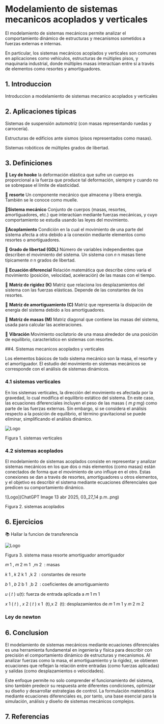 
# Modelamiento de sistemas mecanicos acoplados y verticales

El modelamiento de sistemas mecánicos permite analizar el comportamiento dinámico de estructuras y mecanismos sometidos a fuerzas externas e internas. 

En particular, los sistemas mecánicos acoplados y verticales son comunes en aplicaciones como vehículos, estructuras de múltiples pisos, y maquinaria industrial, donde múltiples masas interactúan entre sí a través de elementos como resortes y amortiguadores.

## 1. Introduccion

Introduccion a modelamiento de sistemas mecanico acoplados y verticales


## 2. Aplicaciones típicas
Sistemas de suspensión automotriz (con masas representando ruedas y carrocería).

Estructuras de edificios ante sismos (pisos representados como masas).

Sistemas robóticos de múltiples grados de libertad.






## 3. Definiciones

🔑 **Ley de hooke** la deformación elástica que sufre un cuerpo es proporcional a la fuerza que produce tal deformación, siempre y cuando no se sobrepase el límite de elasticidad.


🔑 **resorte** Un componente mecánico que almacena y libera energía. También se le conoce como muelle.

🔑**Sistema mecánico**
Conjunto de cuerpos (masas, resortes, amortiguadores, etc.) que interactúan mediante fuerzas mecánicas, y cuyo comportamiento se estudia usando las leyes del movimiento.

🔑**Acoplamiento**
Condición en la cual el movimiento de una parte del sistema afecta a otra debido a la conexión mediante elementos como resortes o amortiguadores.

🔑 **Grado de libertad (GDL)**
Número de variables independientes que describen el movimiento del sistema. Un sistema con 
𝑛
n masas tiene típicamente 
𝑛
n grados de libertad.

🔑 **Ecuación diferencial**
Relación matemática que describe cómo varía el movimiento (posición, velocidad, aceleración) de las masas con el tiempo.

🔑 **Matriz de rigidez (K)**
Matriz que relaciona los desplazamientos del sistema con las fuerzas elásticas. Depende de las constantes de los resortes.

🔑 **Matriz de amortiguamiento (C)**
Matriz que representa la disipación de energía del sistema debido a los amortiguadores.

🔑 **Matriz de masas (M)**
Matriz diagonal que contiene las masas del sistema, usada para calcular las aceleraciones.

🔑 **Vibración**
Movimiento oscilatorio de una masa alrededor de una posición de equilibrio, característico en sistemas con resortes.

##4. Sistemas mecanicos acoplados y verticales

Los elementos básicos de todo sistema mecánico son la masa, el resorte y el amortiguador. El estudio del movimiento en sistemas mecánicos se corresponde con el análisis de sistemas dinámicos.

### 4.1 sistemas verticales 

En los sistemas verticales, la dirección del movimiento es afectada por la gravedad, lo cual modifica el equilibrio estático del sistema. En este caso, las ecuaciones diferenciales incluyen el peso de las masas (
𝑚
𝑔
mg) como parte de las fuerzas externas. Sin embargo, si se considera el análisis respecto a la posición de equilibrio, el término gravitacional se puede eliminar, simplificando el análisis dinámico.

![Logo](https://masam.cuautitlan.unam.mx/dycme/dsf/wp-content/uploads/sites/11/2021/07/masaresamor.svg)


Figura 1. sistemas verticales 

### 4.2 sistemas acoplados
El modelamiento de sistemas acoplados consiste en representar y analizar sistemas mecánicos en los que dos o más elementos (como masas) están conectados de forma que el movimiento de uno influye en el otro. Estas conexiones se dan a través de resortes, amortiguadores u otros elementos, y el objetivo es describir el sistema mediante ecuaciones diferenciales que predicen su comportamiento dinámico.

![Logo](ChatGPT Image 13 abr 2025, 03_27_14 p.m..png)

Figura 2.  sistemas acoplados


 ## 6. Ejercicios 
 
 📚 Hallar la funcion de transferencia 

![Logo]( https://sdmntprwestus.oaiusercontent.com/files/00000000-8288-6230-8e63-44d95d8a6718/raw?se=2025-04-13T19%3A51%3A42Z&sp=r&sv=2024-08-04&sr=b&scid=86343abb-54e1-53c1-b55b-a87a4886367e&skoid=acefdf70-07fd-4bd5-a167-a4a9b137d163&sktid=a48cca56-e6da-484e-a814-9c849652bcb3&skt=2025-04-13T07%3A24%3A14Z&ske=2025-04-14T07%3A24%3A14Z&sks=b&skv=2024-08-04&sig=b5LcNXsP8yC8eHZpkfHmApReKmaaL87suR0nTU%2BsVMU%3D)

Figura 3. sistema masa resorte amortiguador amortiguador

𝑚
1
,
𝑚
2
m 
1
​
 ,m 
2
​
 : masas

𝑘
1
,
𝑘
2
k 
1
​
 ,k 
2
​
 : constantes de resorte

𝑏
1
,
𝑏
2
b 
1
​
 ,b 
2
​
 : coeficientes de amortiguamiento

𝑢
(
𝑡
)
u(t): fuerza de entrada aplicada a 
𝑚
1
m 
1
​
 

𝑥
1
(
𝑡
)
,
𝑥
2
(
𝑡
)
x 
1
​
 (t),x 
2
​
 (t): desplazamientos de 
𝑚
1
m 
1
​
  y 
𝑚
2
m 
2
​
### Ley de newton

 ## 6. Conclusion

El modelamiento de sistemas mecánicos mediante ecuaciones diferenciales es una herramienta fundamental en ingeniería y física para describir con precisión el comportamiento dinámico de estructuras y mecanismos. Al analizar fuerzas como la masa, el amortiguamiento y la rigidez, se obtienen ecuaciones que reflejan la relación entre entradas (como fuerzas aplicadas) y salidas (como desplazamientos o velocidades).

Este enfoque permite no solo comprender el funcionamiento del sistema, sino también predecir su respuesta ante diferentes condiciones, optimizar su diseño y desarrollar estrategias de control. La formulación matemática mediante ecuaciones diferenciales es, por tanto, una base esencial para la simulación, análisis y diseño de sistemas mecánicos complejos.


 ## 7. Referencias


 
